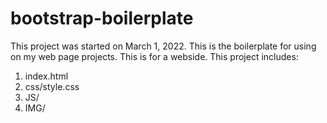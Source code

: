 # bootstrap-boilerplate
This project was started on March 1, 2022. This is the boilerplate for using on my web page projects. This is for a webside. This project includes:

1. index.html
2. css/style.css
3. JS/
4. IMG/
